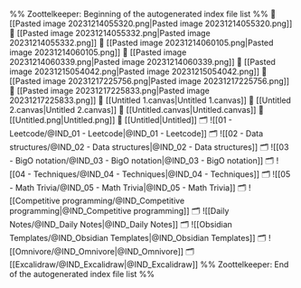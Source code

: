%% Zoottelkeeper: Beginning of the autogenerated index file list  %%
📄 [[Pasted image 20231214055320.png|Pasted image 20231214055320.png]]
📄 [[Pasted image 20231214055332.png|Pasted image 20231214055332.png]]
📄 [[Pasted image 20231214060105.png|Pasted image 20231214060105.png]]
📄 [[Pasted image 20231214060339.png|Pasted image 20231214060339.png]]
📄 [[Pasted image 20231215054042.png|Pasted image 20231215054042.png]]
📄 [[Pasted image 20231217225756.png|Pasted image 20231217225756.png]]
📄 [[Pasted image 20231217225833.png|Pasted image 20231217225833.png]]
📄 [[Untitled 1.canvas|Untitled 1.canvas]]
📄 [[Untitled 2.canvas|Untitled 2.canvas]]
📄 [[Untitled.canvas|Untitled.canvas]]
📄 [[Untitled.png|Untitled.png]]
📄 [[Untitled|Untitled]]
🗂️ ![[01 - Leetcode/@IND_01 - Leetcode|@IND_01 - Leetcode]]
🗂️ ![[02 - Data structures/@IND_02 - Data structures|@IND_02 - Data structures]]
🗂️ ![[03 - BigO notation/@IND_03 - BigO notation|@IND_03 - BigO notation]]
🗂️ ![[04 - Techniques/@IND_04 - Techniques|@IND_04 - Techniques]]
🗂️ ![[05 - Math Trivia/@IND_05 - Math Trivia|@IND_05 - Math Trivia]]
🗂️ ![[Competitive programming/@IND_Competitive programming|@IND_Competitive programming]]
🗂️ ![[Daily Notes/@IND_Daily Notes|@IND_Daily Notes]]
🗂️ ![[Obsidian Templates/@IND_Obsidian Templates|@IND_Obsidian Templates]]
🗂️ ![[Omnivore/@IND_Omnivore|@IND_Omnivore]]
🗂️ [[Excalidraw/@IND_Excalidraw|@IND_Excalidraw]]
%% Zoottelkeeper: End of the autogenerated index file list  %%
